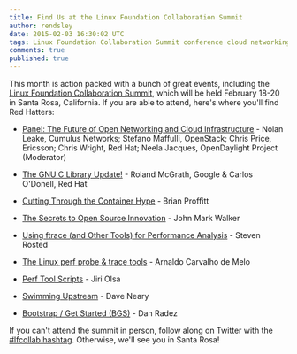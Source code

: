 ```yaml
---
title: Find Us at the Linux Foundation Collaboration Summit
author: rendsley
date: 2015-02-03 16:30:02 UTC
tags: Linux Foundation Collaboration Summit conference cloud networking open source Linux gnu ftrace
comments: true
published: true
---
```


This month is action packed with a bunch of great events, including the [Linux Foundation Collaboration Summit](http://events.linuxfoundation.org/events/collaboration-summit/program/schedule), which will be held February 18-20 in Santa Rosa, California. If you are able to attend, here's where you'll find Red Hatters:

*  [Panel: The Future of Open Networking and Cloud Infrastructure](http://sched.co/28x6) - Nolan Leake, Cumulus Networks; Stefano Maffulli, OpenStack; Chris Price, Ericsson; Chris Wright, Red Hat; Neela Jacques, OpenDaylight Project (Moderator)

*  [The GNU C Library Update!](http://sched.co/28wz) - Roland McGrath, Google & Carlos O'Donell, Red Hat

* [Cutting Through the Container Hype](http://sched.co/28vX) - Brian Proffitt

*  [The Secrets to Open Source Innovation](http://sched.co/2CkK) - John Mark Walker

*  [Using ftrace (and Other Tools) for Performance Analysis](http://sched.co/292F) - Steven Rosted

* [ The Linux perf probe & trace tools](http://sched.co/29Af) - Arnaldo Carvalho de Melo

* [ Perf Tool Scripts](http://sched.co/28vj) - Jiri Olsa

* [Swimming Upstream](http://sched.co/2HhD) - Dave Neary

* [Bootstrap / Get Started (BGS)](http://sched.co/2HhO) - Dan Radez

If you can't attend the summit in person, follow along on Twitter with the [#lfcollab hashtag](https://twitter.com/search?q=%23lfcollab%20&src=typd). Otherwise, we'll see you in Santa Rosa!



